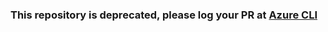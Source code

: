 ### This repository is deprecated, please log your PR at [Azure CLI](https://github.com/azure/azure-cli)
